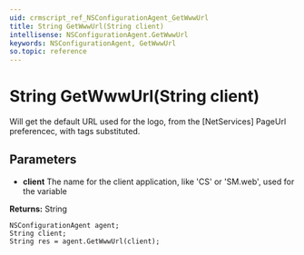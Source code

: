 ```yaml
---
uid: crmscript_ref_NSConfigurationAgent_GetWwwUrl
title: String GetWwwUrl(String client)
intellisense: NSConfigurationAgent.GetWwwUrl
keywords: NSConfigurationAgent, GetWwwUrl
so.topic: reference
---
```


# String GetWwwUrl(String client)

Will get the default URL used for the logo, from the [NetServices] PageUrl preferencec, with tags substituted.

## Parameters

* **client** The name for the client application, like 'CS' or 'SM.web', used for the <clie> variable

**Returns:** String

```crmscript
NSConfigurationAgent agent;
String client;
String res = agent.GetWwwUrl(client);
```

